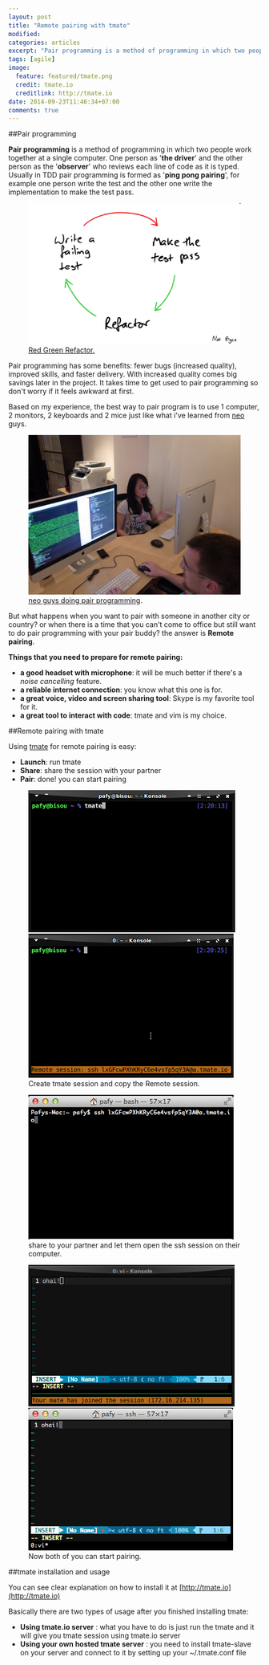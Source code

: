 ```yaml
---
layout: post
title: "Remote pairing with tmate"
modified:
categories: articles
excerpt: "Pair programming is a method of programming in which two people work together at a single computer. One person as ‘the driver’ and the other person as the ‘observer’ who reviews each line of code as it is typed"
tags: [agile]
image:
  feature: featured/tmate.png
  credit: tmate.io
  creditlink: http://tmate.io
date: 2014-09-23T11:46:34+07:00
comments: true
---
```


##Pair programming

**Pair programming** is a method of programming in which two people work together at a single computer. One person as '**the driver**' and the other person as the '**observer**' who reviews each line of code as it is typed. Usually in TDD pair programming is formed as '**ping pong pairing**', for example one person write the test and the other one write the implementation to make the test pass.

<figure>
  <img src="/images/post/2014-09-23-remote-pairing-with-tmate/red-green-refactor.png" alt="image">
  <figcaption><a href="http://wrozka.github.io/ppppp-pair-programming/#/18">Red Green Refactor.</a></figcaption>
</figure>

Pair programming has some benefits: fewer bugs (increased quality), improved skills, and faster delivery. With increased quality comes big savings later in the project. It takes time to get used to pair programming so don't worry if it feels awkward at first.

Based on my experience, the best way to pair program is to use 1 computer, 2 monitors, 2 keyboards and 2 mice just like what i've learned from [neo](http://www.neo.com) guys.

<figure>
  <img src="/images/post/2014-09-23-remote-pairing-with-tmate/pairing.jpg" alt="pair programming">
  <figcaption><a href="http://weilu.github.io/reddot2012/" title="neo guys doing pair programming">neo guys doing pair programming</a>.</figcaption>
</figure>

But what happens when you want to pair with someone in another city or country? or when there is a time that you can't come to office but still want to do pair programming with your pair buddy? the answer is **Remote pairing**.

**Things that you need to prepare for remote pairing:**

* **a good headset with microphone**: it will be much better if there's a *noise cancelling* feature.
* **a reliable internet connection**: you know what this one is for.
* **a great voice, video and screen sharing tool**: Skype is my favorite tool for it.
* **a great tool to interact with code**: tmate and vim is my choice.

##Remote pairing with tmate

Using [tmate](http://tmate.io) for remote pairing is easy:

* **Launch**: run tmate
* **Share**: share the session with your partner
* **Pair**: done! you can start pairing

<figure class="half">
  <img src="/images/post/2014-09-23-remote-pairing-with-tmate/01.png" alt="image">
  <img src="/images/post/2014-09-23-remote-pairing-with-tmate/02.png" alt="image">
  <figcaption>Create tmate session and copy the Remote session.</figcaption>
</figure>
<figure class="half">
  <img src="/images/post/2014-09-23-remote-pairing-with-tmate/05.png" alt="image">
  <figcaption>share to your partner and let them open the ssh session on their computer.</figcaption>
</figure>
<figure class="half">
  <img src="/images/post/2014-09-23-remote-pairing-with-tmate/04.png" alt="image">
  <img src="/images/post/2014-09-23-remote-pairing-with-tmate/07.png" alt="image">
  <figcaption>Now both of you can start pairing.</figcaption>
</figure>

##tmate installation and usage

You can see clear explanation on how to install it at [http://tmate.io](http://tmate.io)

Basically there are two types of usage after you finished installing tmate:

* **Using tmate.io server** : what you have to do is just run the tmate and it will give you tmate session using tmate.io server
* **Using your own hosted tmate server** : you need to install tmate-slave on your server and connect to it by setting up your ~/.tmate.conf file
